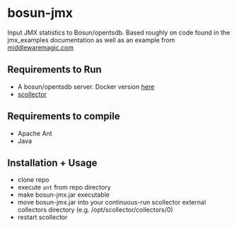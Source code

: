 bosun-jmx
=========

Input JMX statistics to Bosun/opentsdb.  Based roughly on code found in the jmx_examples documentation as well as an example from [middlewaremagic.com](http://middlewaremagic.com/jboss/?p=324)

Requirements to Run
------------
- A bosun/opentsdb server.  Docker version [here](http://registry.hub.docker.com/u/stackexchange/bosun)
- [scollector](http://github.com/bosun-monitor/scollector)

Requirements to compile
--------------
- Apache Ant
- Java

Installation + Usage
------------
- clone repo
- execute `ant` from repo directory
- make bosun-jmx.jar executable
- move bosun-jmx.jar into your continuous-run scollector external collectors directory (e.g. /opt/scollector/collectors/0)
- restart scollector
